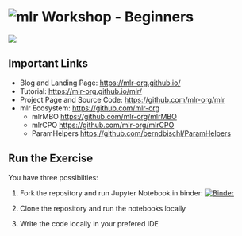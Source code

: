 ![mlr](https://raw.githubusercontent.com/mlr-org/mlr/master/man/figures/logo.png)  Workshop - Beginners
===================================


![](https://d1ll4kxfi4ofbm.cloudfront.net/file/event/188793/logo/logo3_188793_20180308214056.jpg)


## Important Links

- Blog and Landing Page: <https://mlr-org.github.io/>
- Tutorial: <https://mlr-org.github.io/mlr/>
- Project Page and Source Code: <https://github.com/mlr-org/mlr>
- mlr Ecosystem: <https://github.com/mlr-org>
    - mlrMBO <https://github.com/mlr-org/mlrMBO>
    - mlrCPO <https://github.com/mlr-org/mlrCPO>
    - ParamHelpers <https://github.com/berndbischl/ParamHelpers>


## Run the Exercise

You have three possibilties:

1) Fork the repository and run Jupyter Notebook in binder: [![Binder](http://mybinder.org/badge.svg)](http://beta.mybinder.org/v2/gh/ja-thomas/whyr_2018_intro_mlr/master?filepath=./)

2) Clone the repository and run the notebooks locally

3) Write the code locally in your prefered IDE
